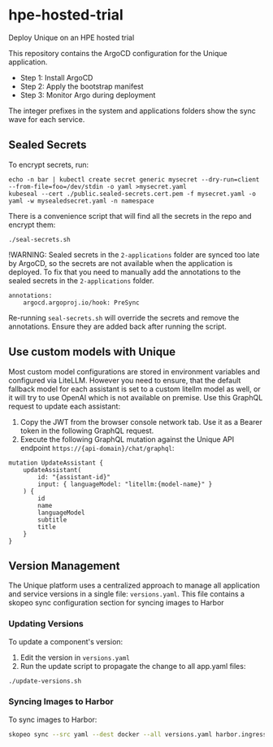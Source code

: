 # hpe-hosted-trial
Deploy Unique on an HPE hosted trial

This repository contains the ArgoCD configuration for the Unique application.

* Step 1: Install ArgoCD
* Step 2: Apply the bootstrap manifest
* Step 3: Monitor Argo during deployment

The integer prefixes in the system and applications folders show the sync wave for each service.

## Sealed Secrets

To encrypt secrets, run:

```
echo -n bar | kubectl create secret generic mysecret --dry-run=client --from-file=foo=/dev/stdin -o yaml >mysecret.yaml
kubeseal --cert ./public.sealed-secrets.cert.pem -f mysecret.yaml -o yaml -w mysealedsecret.yaml -n namespace
```

There is a convenience script that will find all the secrets in the repo and encrypt them:

```
./seal-secrets.sh
```

!WARNING: Sealed secrets in the `2-applications` folder are synced too late by ArgoCD, so the secrets are not available when the application is deployed.
To fix that you need to manually add the annotations to the sealed secrets in the `2-applications` folder.

```
annotations:
    argocd.argoproj.io/hook: PreSync
```

Re-running `seal-secrets.sh` will override the secrets and remove the annotations. Ensure they are added back after running the script.

## Use custom models with Unique

Most custom model configurations are stored in environment variables and configured via LiteLLM. However you need to ensure, that the 
default fallback model for each assistant is set to a custom litellm model as well, or it will try to use OpenAI which is not available on premise. Use this GraphQL request to update each assistant:

1. Copy the JWT from the browser console network tab. Use it as a Bearer token in the following GraphQL request.
2. Execute the following GraphQL mutation against the Unique API endpoint `https://{api-domain}/chat/graphql`:

```
mutation UpdateAssistant {
    updateAssistant(
        id: "{assistant-id}"
        input: { languageModel: "litellm:{model-name}" }
    ) {
        id
        name
        languageModel
        subtitle
        title
    }
}
```


## Version Management

The Unique platform uses a centralized approach to manage all application and service versions in a single file: `versions.yaml`. This file contains a skopeo sync configuration section for syncing images to Harbor

### Updating Versions

To update a component's version:

1. Edit the version in `versions.yaml`
2. Run the update script to propagate the change to all app.yaml files:

```bash
./update-versions.sh
```

### Syncing Images to Harbor

To sync images to Harbor:

```bash
skopeo sync --src yaml --dest docker --all versions.yaml harbor.ingress.pcai0201.fr2.hpecolo.net/library/
```
